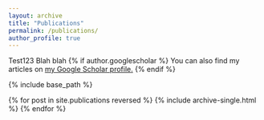 ```yaml
---
layout: archive
title: "Publications"
permalink: /publications/
author_profile: true
---
```

Test123
Blah blah
{% if author.googlescholar %}
  You can also find my articles on <u><a href="{{author.googlescholar}}">my Google Scholar profile</a>.</u>
{% endif %}

{% include base_path %}

{% for post in site.publications reversed %}
  {% include archive-single.html %}
{% endfor %}
